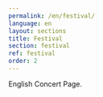 ```yaml
---
permalink: /en/festival/
language: en 
layout: sections
title: Festival
section: festival
ref: festival
order: 2
---
```


English Concert Page.
